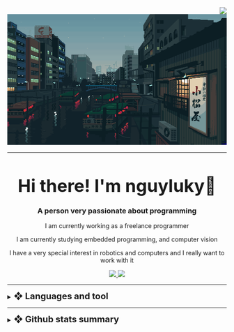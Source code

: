 
<img align="right" src="https://visitor-badge.laobi.icu/badge?page_id=nguyluky.nguyluky">
<img width="100%" height="300px" src="Banner.gif">

---
<h1 align="center" style="font-weight: bold; font-size: 40px; line-height: 1">Hi there! I'm nguyluky👋 </h1>
<h3 align="center"> A person very passionate about programming</h3>

<div align="center">
I am currently working as a freelance programmer

I am currently studying embedded programming, and computer vision 

I have a very special interest in robotics and computers and I really want to work with it 
</div>

<div align="center">
    <a href="https://mail.google.com/mail/u/0/?to=nguyluky@gmail.com&fs=1&tf=cm">
        <img src="https://img.shields.io/badge/Gmail-333333?style=for-the-badge&logo=gmail&logoColor=red" />
    </a>
    <a href="https://discord.com/users/677450491579465742">
        <img src="https://img.shields.io/badge/discord-0077B5?style=for-the-badge&logo=discord&logoColor=white"/>
    </a>
</div>

---
<details>
<summary><span style="font-weight: bold; font-size: 20px;">❖ Languages and tool</span></summary>
<img align="center" src="https://skillicons.dev/icons?i=py,cpp,html,css,js,nodejs,flask,react,electron,tensorflow,vscode,visualstudio" />
</details>

---

<details>
<summary><span style="font-weight: bold; font-size: 20px;">❖ Github stats summary</span></summary>
<img align="left" width="47%" style="padding: 0 10px;" src="https://github-readme-stats.vercel.app/api?username=nguyluky&show_icons=true&theme=radical">

<img align="left" width="47%" style="padding: 0 10px" src="https://github-readme-stats.vercel.app/api/top-langs/?username=nguyluky&layout=compact">
</details>
